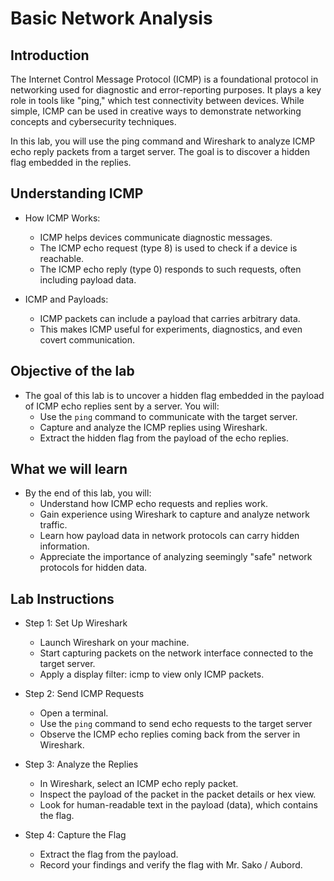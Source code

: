 # Basic Network Analysis

## Introduction

The Internet Control Message Protocol (ICMP) is a foundational protocol in networking used for diagnostic and error-reporting purposes. It plays a key role in tools like "ping," which test connectivity between devices. While simple, ICMP can be used in creative ways to demonstrate networking concepts and cybersecurity techniques.

In this lab, you will use the ping command and Wireshark to analyze ICMP echo reply packets from a target server. The goal is to discover a hidden flag embedded in the replies.

## Understanding ICMP

- How ICMP Works:
	- ICMP helps devices communicate diagnostic messages.
	- The ICMP echo request (type 8) is used to check if a device is reachable.
	- The ICMP echo reply (type 0) responds to such requests, often including payload data.

- ICMP and Payloads:
	- ICMP packets can include a payload that carries arbitrary data.
	- This makes ICMP useful for experiments, diagnostics, and even covert communication.


## Objective of the lab

- The goal of this lab is to uncover a hidden flag embedded in the payload of ICMP echo replies sent by a server. You will:
	- Use the `ping` command to communicate with the target server.
	- Capture and analyze the ICMP replies using Wireshark.
	- Extract the hidden flag from the payload of the echo replies.

## What we will learn

- By the end of this lab, you will:
	- Understand how ICMP echo requests and replies work.
	- Gain experience using Wireshark to capture and analyze network traffic.
	- Learn how payload data in network protocols can carry hidden information.
	- Appreciate the importance of analyzing seemingly "safe" network protocols for hidden data.


## Lab Instructions

- Step 1: Set Up Wireshark
	- Launch Wireshark on your machine.
	- Start capturing packets on the network interface connected to the target server.
	- Apply a display filter: icmp to view only ICMP packets.

- Step 2: Send ICMP Requests
	- Open a terminal.
	- Use the `ping` command to send echo requests to the target server
	- Observe the ICMP echo replies coming back from the server in Wireshark.

- Step 3: Analyze the Replies
	- In Wireshark, select an ICMP echo reply packet.
	- Inspect the payload of the packet in the packet details or hex view.
	- Look for human-readable text in the payload (data), which contains the flag.

- Step 4: Capture the Flag
	- Extract the flag from the payload.
	- Record your findings and verify the flag with Mr. Sako / Aubord.











